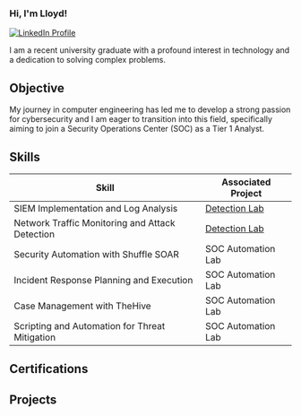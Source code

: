 ### Hi, I'm Lloyd!
<a href="https://www.linkedin.com/in/lloyd-ensor-azumah-4518b321a" target="_blank" rel="noopener noreferrer">
    <img src="https://img.shields.io/badge/-LinkedIn-0072b1?&style=for-the-badge&logo=linkedin&logoColor=white" alt="LinkedIn Profile" />
</a>

I am a recent university graduate with a profound interest in technology and a dedication to solving complex problems.

## Objective

My journey in computer engineering has led me to develop a strong passion for cybersecurity and I am eager to transition into this field, specifically aiming to join a Security Operations Center (SOC) as a Tier 1 Analyst.


## Skills

| Skill                                         | Associated Project         |
|-----------------------------------------------|----------------------------|
| SIEM Implementation and Log Analysis          | <a href="https://google.com">Detection Lab</a>|
| Network Traffic Monitoring and Attack Detection | <a href="https://google.com">Detection Lab</a>|
| Security Automation with Shuffle SOAR         | SOC Automation Lab|
| Incident Response Planning and Execution      | SOC Automation Lab|
| Case Management with TheHive                  | SOC Automation Lab|
| Scripting and Automation for Threat Mitigation | SOC Automation Lab|


## Certifications

## Projects

